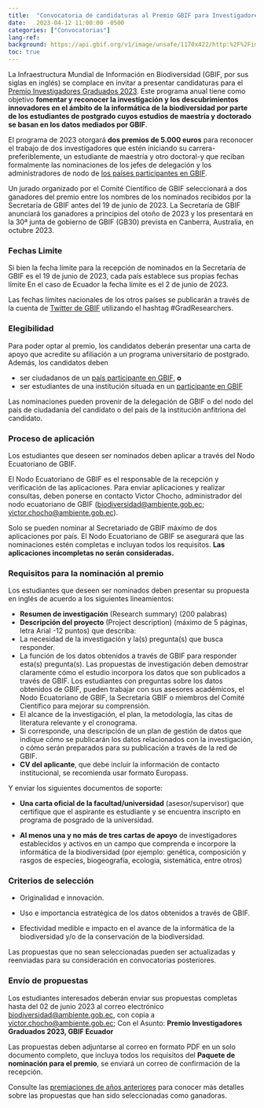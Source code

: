 ```yaml
---
title:  "Convocatoria de candidaturas al Premio GBIF para Investigadores Graduados 2023"
date:   2023-04-12 11:00:00 -0500
categories: ["Convocatorias"]
lang-ref:
background: https://api.gbif.org/v1/image/unsafe/1170x422/http:%2F%2Fimages.ctfassets.net%2Fuo17ejk9rkwj%2F3MKHUCDqtzQWr4C7HyKV3a%2Fc03e38528d352bcb7eed22a53c71c7f0%2FGRA-2023-hero-es.png
toc: true
---
```


La Infraestructura Mundial de Información en Biodiversidad (GBIF, por sus siglas en inglés) se complace en invitar a presentar candidaturas para el [Premio Investigadores Graduados 2023](https://www.gbif.org/es/news/6gyLOum00YsYc4OtVGK33Y/convocatoria-de-candidaturas-al-premio-gbif-para-investigadores-graduados-2023). Este programa anual tiene como objetivo **fomentar y reconocer la investigación y los descubrimientos innovadores en el ámbito de la informática de la biodiversidad por parte de los estudiantes de postgrado cuyos estudios de maestría y doctorado se basan en los datos mediados por GBIF**.

El programa de 2023 otorgará **dos premios de 5.000 euros** para reconocer el trabajo de dos investigadores que estén iniciando su carrera-preferiblemente, un estudiante de maestría y otro doctoral-y que reciban formalmente las nominaciones de los jefes de delegación y los administradores de nodo de [los países participantes en GBIF](https://www.gbif.org/es/the-gbif-network).

Un jurado organizado por el Comité Científico de GBIF seleccionará a dos ganadores del premio entre los nombres de los nominados recibidos por la Secretaría de GBIF antes del 19 de junio de 2023. La Secretaría de GBIF anunciará los ganadores a principios del otoño de 2023 y los presentará en la 30ª junta de gobierno de GBIF (GB30) prevista en Canberra, Australia, en octubre 2023.

### **Fechas Limite**

Si bien la fecha límite para la recepción de nominados en la Secretaría de GBIF es el 19 de junio de 2023, cada país establece sus propias fechas límite En el caso de Ecuador la fecha límite es el 2 de junio de 2023.

Las fechas límites nacionales de los otros países se publicarán a través de la cuenta de [Twitter de GBIF](https://www.twitter.com/GBIF) utilizando el hashtag #GradResearchers.

### **Elegibilidad**

Para poder optar al premio, los candidatos deberán presentar una carta de apoyo que acredite su afiliación a un programa universitario de postgrado. Además, los candidatos deben

- ser ciudadanos de un [país participante en GBIF](https://www.gbif.org/es/the-gbif-network), **o**
- ser estudiantes de una institución situada en un [participante en GBIF](https://www.gbif.org/es/the-gbif-network)

Las nominaciones pueden provenir de la delegación de GBIF o del nodo del país de ciudadanía del candidato o del país de la institución anfitriona del candidato.

### **Proceso de aplicación**

Los estudiantes que deseen ser nominados deben aplicar a través del Nodo Ecuatoriano de GBIF.

El Nodo Ecuatoriano de GBIF es el responsable de la recepción y verificación de las aplicaciones. Para enviar aplicaciones y realizar consultas, deben ponerse en contacto Victor Chocho, administrador del nodo ecuatoriano de GBIF ([biodiversidad@ambiente.gob.ec](mailto:biodiversidad@ambiente.gob.ec); [victor.chocho@ambiente.gob.ec](mailto:victor.chocho@ambiente.gob.ec)).

Solo se pueden nominar al Secretariado de GBIF máximo de dos aplicaciones por país. El Nodo Ecuatoriano de GBIF se asegurará que las nominaciones estén completas e incluyan todos los requisitos. **Las aplicaciones incompletas no serán consideradas.**

### **Requisitos para la nominación al premio**

Los estudiantes que deseen ser nominados deben presentar su propuesta en inglés de acuerdo a los siguientes lineamientos:

- **Resumen de investigación** (Research summary) (200 palabras)
- **Descripción del proyecto** (Project description) (máximo de 5 páginas, letra Arial -12 puntos) que describa:
- La necesidad de la investigación y la(s) pregunta(s) que busca responder.
- La función de los datos obtenidos a través de GBIF para responder esta(s) pregunta(s). Las propuestas de investigación deben demostrar claramente cómo el estudio incorpora los datos que son publicados a través de GBIF. Los estudiantes con preguntas sobre los datos obtenidos de GBIF, pueden trabajar con sus asesores académicos, el Nodo Ecuatoriano de GBIF, la Secretaría GBIF o miembros del Comité Científico para mejorar su comprensión.
- El alcance de la investigación, el plan, la metodología, las citas de literatura relevante y el cronograma.
-  Si corresponde, una descripción de un plan de gestión de datos que indique cómo se publicarán los datos relacionados con la investigación, o cómo serán preparados para su publicación a través de la red de GBIF.
-  **CV del aplicante**, que debe incluir la información de contacto institucional, se recomienda usar formato Europass.

Y enviar los siguientes documentos de soporte:

- **Una carta oficial de la facultad/universidad** (asesor/supervisor) que certifique que el aspirante es estudiante y se encuentra inscripto en programa de posgrado de la universidad.

- **Al menos una y no más de tres cartas de apoyo** de investigadores establecidos y activos en un campo que comprenda e incorpore la informática de la biodiversidad (por ejemplo: genética, composición y rasgos de especies, biogeografía, ecología, sistemática, entre otros)

### **Criterios de selección**

-  Originalidad e innovación.

- Uso e importancia estratégica de los datos obtenidos a través de GBIF.

- Efectividad medible e impacto en el avance de la informática de la biodiversidad y/o de la conservación de la biodiversidad.

Las propuestas que no sean seleccionadas pueden ser actualizadas y reenviadas para su consideración en convocatorias posteriores.

### **Envío de propuestas**

Los estudiantes interesados deberán enviar sus propuestas completas hasta del 02 de junio 2023 al correo electrónico [biodiversidad@ambiente.gob.ec](mailto:biodiversidad@ambiente.gob.ec), con copia a [victor.chocho@ambiente.gob.ec](mailto:victor.chocho@ambiente.gob.ec); Con el Asunto: **Premio Investigadores Graduados 2023, GBIF Ecuador**

Las propuestas deben adjuntarse al correo en formato PDF en un solo documento completo, que incluya todos los requisitos del **Paquete de nominación para el premio**, se enviará un correo de confirmación de la recepción.

Consulte las [premiaciones de años anteriores](https://www.gbif.org/resource/search?q=graduate%20Researchers%20Award) para conocer más detalles sobre las propuestas que han sido seleccionadas como ganadoras.
